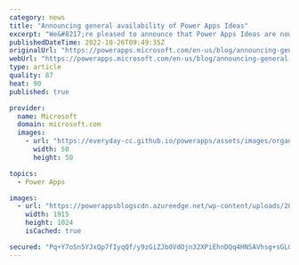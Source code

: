 ```yaml
---
category: news
title: "Announcing general availability of Power Apps Ideas"
excerpt: "We&#8217;re pleased to announce that Power Apps Ideas are now generally available. Now you can easily write a Power Fx formula using natural language or examples. "
publishedDateTime: 2022-10-26T09:49:35Z
originalUrl: "https://powerapps.microsoft.com/en-us/blog/announcing-general-availability-of-power-apps-ideas/"
webUrl: "https://powerapps.microsoft.com/en-us/blog/announcing-general-availability-of-power-apps-ideas/"
type: article
quality: 87
heat: 90
published: true

provider:
  name: Microsoft
  domain: microsoft.com
  images:
    - url: "https://everyday-cc.github.io/powerapps/assets/images/organizations/microsoft.com-50x50.jpg"
      width: 50
      height: 50

topics:
  - Power Apps

images:
  - url: "https://powerappsblogscdn.azureedge.net/wp-content/uploads/2022/10/nl2fx_ga_blog.gif"
    width: 1915
    height: 1024
    isCached: true

secured: "Pq+Y7oSn5YJxQp7fIyqQf/y9zGiZJb0VdOjn32XPiEhnDQq4HNSAVhsg+sGLGnIiARUycTz/4CISvQ9E3wSXpfoldOAxI/9ofWYDS+qFCsL5Yxd6fVotXHsRouFgIGJNqZ+6a/BOzL0BoWt/Y7tsgj3rAkzj+IqbfyCPs0o6jnth2uO6sOF7V6DkG+1SPGWa41iLpCi037E5rDCR76qwqg/t8B2iqh3/nNkRKYY9txtPBjszZfxKiM2c49ON/B+9Q3QaBz/99nApkIg3KHnC9L9+qb/djHIq+KiguL0H4vyib2skYbXtoa2A4RZZiOAQtUqifNe8RGxeiKOIlUlx7DGiuHYYvZdk2/VGbpGmrk8=;/30len3QgVQZAmQ3WgH2ig=="
---
```


